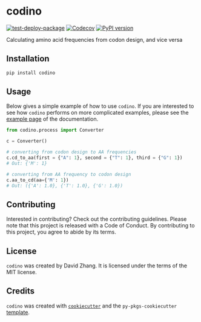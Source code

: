 # codino

[![test-deploy-package](https://github.com/dzhang32/codino/workflows/test-deploy-package/badge.svg)](https://github.com/dzhang32/codino/actions?query=workflow%3Atest-deploy-package)
[![Codecov](https://codecov.io/gh/dzhang32/codino/branch/main/graph/badge.svg)](https://app.codecov.io/gh/dzhang32/codino?branch=main)
[![PyPI version](https://badge.fury.io/py/codino.svg)](https://badge.fury.io/py/codino)

Calculating amino acid frequencies from codon design, and vice versa

## Installation

```bash
pip install codino
```

## Usage

Below gives a simple example of how to use `codino`. If you are interested to see how `codino` performs on more complicated examples, please see the [example page](https://dzhang32.github.io/codino/example.html) of the documentation. 

```python
from codino.process import Converter

c = Converter()

# converting from codon design to AA frequencies
c.cd_to_aa(first = {"A": 1}, second = {"T": 1}, third = {"G": 1})
# Out: {'M': 1}

# converting from AA frequency to codon design
c.aa_to_cd(aa={'M': 1})
# Out: ({'A': 1.0}, {'T': 1.0}, {'G': 1.0})
```

## Contributing

Interested in contributing? Check out the contributing guidelines. Please note that this project is released with a Code of Conduct. By contributing to this project, you agree to abide by its terms.

## License

`codino` was created by David Zhang. It is licensed under the terms of the MIT license.

## Credits

`codino` was created with [`cookiecutter`](https://cookiecutter.readthedocs.io/en/latest/) and the `py-pkgs-cookiecutter` [template](https://github.com/py-pkgs/py-pkgs-cookiecutter).
